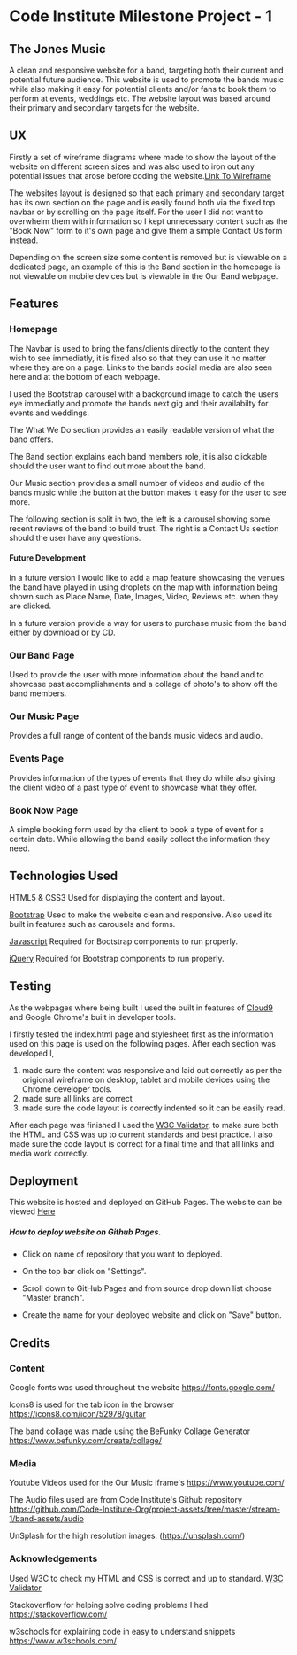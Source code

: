 # Code Institute Milestone Project - 1
## The Jones Music

A clean and responsive website for a band, targeting both their current and potential future audience.
This website is used to promote the bands music while also making it easy for potential clients and/or fans to book them to perform at events, weddings etc.
The website layout was based around their primary and secondary targets for the website.

## UX

Firstly a set of wireframe diagrams where made to show the layout of the website on different screen sizes and was also used to iron out any potential issues that arose before coding the website.[Link To Wireframe](https://xd.adobe.com/view/93b734fd-348a-414f-69f4-79c2324e39f7-e586/)

The websites layout is designed so that each primary and secondary target has its own section on the page and is easily found both via the fixed top navbar or by scrolling on the page itself.
For the user I did not want to overwhelm them with information so I kept unnecessary content such as the "Book Now" form to it's own page and give them a simple Contact Us form instead. 

Depending on the screen size some content is removed but is viewable on a dedicated page, an example of this is the Band section in the homepage is not viewable on mobile devices but is viewable in the Our Band webpage. 

## Features

### Homepage
The Navbar is used to bring the fans/clients directly to the content they wish to see immediatly, it is fixed also so that they can use it no matter where they are on a page. Links to the bands social media are also seen here and at the bottom of each webpage.

I used the Bootstrap carousel with a background image to catch the users eye immediatly and promote the bands next gig and their availabilty for events and weddings.

The What We Do section provides an easily readable version of what the band offers.

The Band section explains each band members role, it is also clickable should the user want to find out more about the band.

Our Music section provides a small number of videos and audio of the bands music while the button at the button makes it easy for the user to see more. 

The following section is split in two, the left is a carousel showing some recent reviews of the band to build trust. The right is a Contact Us section should the user have any questions.

#### Future Development
In a future version I would like to add a map feature showcasing the venues the band have played in using droplets on the map with information being shown such as Place Name, Date, Images, Video, Reviews etc. when they are clicked. 

In a future version provide a way for users to purchase music from the band either by download or by CD. 

### Our Band Page

Used to provide the user with more information about the band and to showcase past accomplishments and a collage of photo's to show off the band members.

### Our Music Page

Provides a full range of content of the bands music videos and audio.

### Events Page

Provides information of the types of events that they do while also giving the client video of a past type of event to showcase what they offer. 

### Book Now Page

A simple booking form used by the client to book a type of event for a certain date.
While allowing the band easily collect the information they need.  

## Technologies Used
HTML5 & CSS3
Used for displaying the content and layout.

[Bootstrap](https://getbootstrap.com/)
Used to make the website clean and responsive.
Also used its built in features such as carousels and forms.

[Javascript](https://www.javascript.com/)
Required for Bootstrap components to run properly.

[jQuery](http://code.jquery.com/)
Required for Bootstrap components to run properly.

## Testing
As the webpages where being built I used the built in features of [Cloud9](https://aws.amazon.com/cloud9/) and Google Chrome's built in developer tools. 

I firstly tested the index.html page and stylesheet first as the information used on this page is used on the following pages. 
After each section was developed I,
1. made sure the content was responsive and laid out correctly as per the origional wireframe on desktop, tablet and mobile devices using the Chrome developer tools.
2. made sure all links are correct
3. made sure the code layout is correctly indented so it can be easily read. 

After each page was finished I used the [W3C Validator](https://validator.w3.org/), to make sure both the HTML and CSS was up to current standards and best practice. I also made sure the code layout is correct for a final time and that all links and media work correctly.

## Deployment

This website is hosted and deployed on GitHub Pages.
The website can be viewed [Here](https://dbyrne87.github.io/)

##### How to deploy website on Github Pages.

   * Click on name of repository that you want to deployed.

   * On the top bar click on "Settings".

   * Scroll down to GitHub Pages and from source drop down list choose "Master branch".

   * Create the name for your deployed website and click on "Save" button.


## Credits

### Content

Google fonts was used throughout the website
https://fonts.google.com/

Icons8 is used for the tab icon in the browser
https://icons8.com/icon/52978/guitar

The band collage was made using the BeFunky Collage Generator
https://www.befunky.com/create/collage/

### Media
Youtube Videos used for the Our Music iframe's
https://www.youtube.com/

The Audio files used are from Code Institute's Github repository
https://github.com/Code-Institute-Org/project-assets/tree/master/stream-1/band-assets/audio

UnSplash for the high resolution images.
(https://unsplash.com/)

### Acknowledgements

Used W3C to check my HTML and CSS is correct and up to standard.
[W3C Validator](https://validator.w3.org/)

Stackoverflow for helping solve coding problems I had
https://stackoverflow.com/

w3schools for explaining code in easy to understand snippets
https://www.w3schools.com/